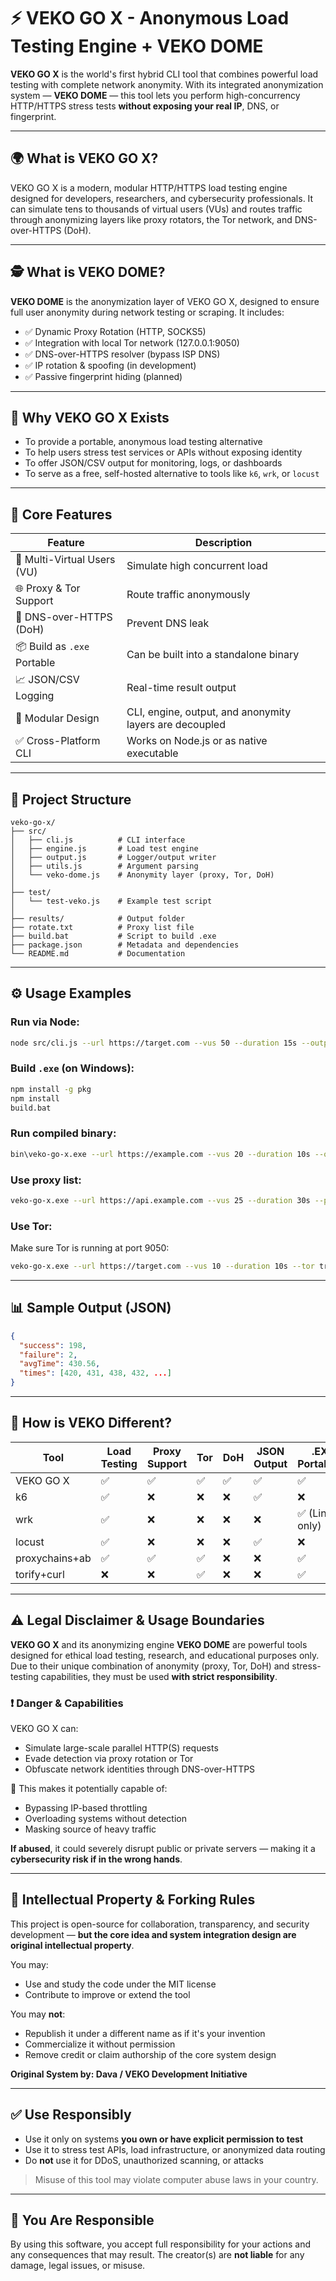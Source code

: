 
# ⚡ VEKO GO X - Anonymous Load Testing Engine + VEKO DOME

**VEKO GO X** is the world's first hybrid CLI tool that combines powerful load testing with complete network anonymity. With its integrated anonymization system — **VEKO DOME** — this tool lets you perform high-concurrency HTTP/HTTPS stress tests **without exposing your real IP**, DNS, or fingerprint.

---

## 🌍 What is VEKO GO X?

VEKO GO X is a modern, modular HTTP/HTTPS load testing engine designed for developers, researchers, and cybersecurity professionals. It can simulate tens to thousands of virtual users (VUs) and routes traffic through anonymizing layers like proxy rotators, the Tor network, and DNS-over-HTTPS (DoH).

---

## 🕵️ What is VEKO DOME?

**VEKO DOME** is the anonymization layer of VEKO GO X, designed to ensure full user anonymity during network testing or scraping. It includes:

- ✅ Dynamic Proxy Rotation (HTTP, SOCKS5)
- ✅ Integration with local Tor network (127.0.0.1:9050)
- ✅ DNS-over-HTTPS resolver (bypass ISP DNS)
- ✅ IP rotation & spoofing (in development)
- ✅ Passive fingerprint hiding (planned)

---

## 🎯 Why VEKO GO X Exists

- To provide a portable, anonymous load testing alternative
- To help users stress test services or APIs without exposing identity
- To offer JSON/CSV output for monitoring, logs, or dashboards
- To serve as a free, self-hosted alternative to tools like `k6`, `wrk`, or `locust`

---

## 🚀 Core Features

| Feature             | Description |
|---------------------|-------------|
| 🔁 Multi-Virtual Users (VU) | Simulate high concurrent load |
| 🌐 Proxy & Tor Support      | Route traffic anonymously |
| 🔐 DNS-over-HTTPS (DoH)     | Prevent DNS leak |
| 📦 Build as `.exe` Portable | Can be built into a standalone binary |
| 📈 JSON/CSV Logging         | Real-time result output |
| 🧩 Modular Design           | CLI, engine, output, and anonymity layers are decoupled |
| ✅ Cross-Platform CLI       | Works on Node.js or as native executable |

---

## 📁 Project Structure

```
veko-go-x/
├── src/
│   ├── cli.js          # CLI interface
│   ├── engine.js       # Load test engine
│   ├── output.js       # Logger/output writer
│   ├── utils.js        # Argument parsing
│   └── veko-dome.js    # Anonymity layer (proxy, Tor, DoH)
│
├── test/
│   └── test-veko.js    # Example test script
│
├── results/            # Output folder
├── rotate.txt          # Proxy list file
├── build.bat           # Script to build .exe
├── package.json        # Metadata and dependencies
└── README.md           # Documentation
```

---

## ⚙️ Usage Examples

### Run via Node:
```bash
node src/cli.js --url https://target.com --vus 50 --duration 15s --output json
```

### Build `.exe` (on Windows):
```bash
npm install -g pkg
npm install
build.bat
```

### Run compiled binary:
```bash
bin\veko-go-x.exe --url https://example.com --vus 20 --duration 10s --output csv
```

### Use proxy list:
```bash
veko-go-x.exe --url https://api.example.com --vus 25 --duration 30s --proxy rotate.txt
```

### Use Tor:
Make sure Tor is running at port 9050:
```bash
veko-go-x.exe --url https://target.com --vus 10 --duration 10s --tor true
```

---

## 📊 Sample Output (JSON)

```json
{
  "success": 198,
  "failure": 2,
  "avgTime": 430.56,
  "times": [420, 431, 438, 432, ...]
}
```

---

## 🧪 How is VEKO Different?

| Tool          | Load Testing | Proxy Support | Tor | DoH | JSON Output | .EXE Portability |
|---------------|--------------|----------------|-----|-----|--------------|-------------------|
| VEKO GO X     | ✅           | ✅             | ✅  | ✅  | ✅           | ✅                |
| k6            | ✅           | ❌             | ❌  | ❌  | ✅           | ❌                |
| wrk           | ✅           | ❌             | ❌  | ❌  | ❌           | ✅ (Linux only)   |
| locust        | ✅           | ❌             | ❌  | ❌  | ✅           | ❌                |
| proxychains+ab| ✅           | ✅             | ✅  | ❌  | ❌           | ✅                |
| torify+curl   | ❌           | ❌             | ✅  | ❌  | ❌           | ✅                |

---

## ⚠️ Legal Disclaimer & Usage Boundaries

**VEKO GO X** and its anonymizing engine **VEKO DOME** are powerful tools designed for ethical load testing, research, and educational purposes only. Due to their unique combination of anonymity (proxy, Tor, DoH) and stress-testing capabilities, they must be used **with strict responsibility**.

### ❗ Danger & Capabilities

VEKO GO X can:
- Simulate large-scale parallel HTTP(S) requests
- Evade detection via proxy rotation or Tor
- Obfuscate network identities through DNS-over-HTTPS

🚨 This makes it potentially capable of:
- Bypassing IP-based throttling
- Overloading systems without detection
- Masking source of heavy traffic

**If abused**, it could severely disrupt public or private servers — making it a **cybersecurity risk if in the wrong hands**.

---

## 🔐 Intellectual Property & Forking Rules

This project is open-source for collaboration, transparency, and security development — **but the core idea and system integration design are original intellectual property**.

You may:
- Use and study the code under the MIT license
- Contribute to improve or extend the tool

You may **not**:
- Republish it under a different name as if it's your invention
- Commercialize it without permission
- Remove credit or claim authorship of the core system design

**Original System by: Dava / VEKO Development Initiative**

---

## ✅ Use Responsibly

- Use it only on systems **you own or have explicit permission to test**
- Use it to stress test APIs, load infrastructure, or anonymized data routing
- Do **not** use it for DDoS, unauthorized scanning, or attacks

> Misuse of this tool may violate computer abuse laws in your country.

---

## 📌 You Are Responsible

By using this software, you accept full responsibility for your actions and any consequences that may result. The creator(s) are **not liable** for any damage, legal issues, or misuse.
